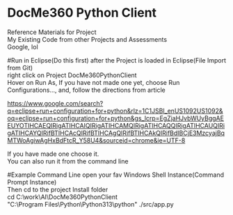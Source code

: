 # DocMe360 Python Client

Reference Materials for Project<br/>
My Existing Code from other Projects and Assessments<br/>
Google, lol

#Run in Eclipse(Do this first)
after the Project is loaded in Eclipse(File Import from Git)<br/>
right click on Project DocMe360PythonClient<br/>
Hover on Run As, If you have not made one yet, choose Run Configurations..., and, follow the directions from article<br/>
 
https://www.google.com/search?q=eclipse+run+configuration+for+python&rlz=1C1JSBI_enUS1092US1092&oq=eclipse+run+configuration+for+python&gs_lcrp=EgZjaHJvbWUyBggAEEUYOTIHCAEQIRigATIHCAIQIRigATIHCAMQIRigATIHCAQQIRigATIHCAUQIRigATIHCAYQIRifBTIHCAcQIRifBTIHCAgQIRifBTIHCAkQIRifBdIBCjE3MzcyajBqMTWoAgiwAgHxBdFtcR_Y58U4&sourceid=chrome&ie=UTF-8<br/>

If you have made one choose it.<br/>
You can also run it from the command line<br/>

#Example Command Line
open your fav Windows Shell Instance(Command Prompt Instance)<br/>
Then cd to the project Install folder<br/>
cd C:\work\AI\DocMe360PythonClient<br/>
"C:\Program Files\Python\Python313\python" ./src/app.py
